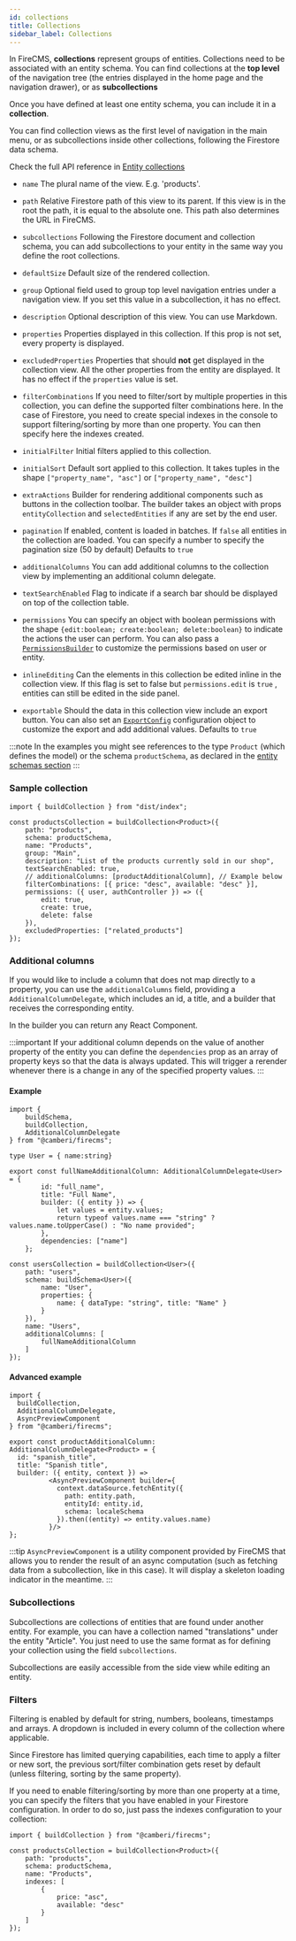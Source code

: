 ```yaml
---
id: collections
title: Collections
sidebar_label: Collections
---
```


In FireCMS, **collections** represent groups of entities. Collections need to be
associated with an entity schema. You can find collections
at the **top level** of the navigation tree (the entries displayed in the home
page and the navigation drawer), or as **subcollections**

Once you have defined at least one entity schema, you can include it in a
**collection**. 

You can find collection views as the first level of navigation in
the main menu, or as subcollections inside other collections, following the
Firestore data schema.

Check the full API reference
in [Entity collections](../api/interfaces/entitycollection)

* `name` The plural name of the view. E.g. 'products'.

* `path` Relative Firestore path of this view to its parent. If this
  view is in the root the path, it is equal to the absolute one. This path also
  determines the URL in FireCMS.

* `subcollections` Following the Firestore document and collection schema, you
  can add subcollections to your entity in the same way you define the root
  collections.

* `defaultSize` Default size of the rendered collection.

* `group` Optional field used to group top level navigation entries under a
  navigation view. If you set this value in a subcollection, it has no effect.

* `description` Optional description of this view. You can use Markdown.

* `properties` Properties displayed in this collection. If this prop is not
  set, every property is displayed.

* `excludedProperties` Properties that should **not** get displayed in the
  collection view. All the other properties from the entity are displayed. It
  has no effect if the `properties` value is set.

* `filterCombinations` If you need to filter/sort by multiple properties in this
  collection, you can define the supported filter combinations here.
  In the case of Firestore, you need to create special indexes in the console to
  support filtering/sorting by more than one property. You can then
  specify here the indexes created.

* `initialFilter` Initial filters applied to this collection.

* `initialSort` Default sort applied to this collection. It takes tuples in the
  shape `["property_name", "asc"]` or `["property_name", "desc"]`

* `extraActions` Builder for rendering additional components such as buttons in
  the collection toolbar. The builder takes an object with
  props `entityCollection`  and `selectedEntities` if any are set by the end
  user.

* `pagination` If enabled, content is loaded in batches. If `false` all entities
  in the collection are loaded. You can specify a number to specify the
  pagination size (50 by default)
  Defaults to `true`

* `additionalColumns` You can add additional columns to the collection view by
  implementing an additional column delegate.

* `textSearchEnabled` Flag to indicate if a search bar should be displayed on top of
  the collection table.

* `permissions` You can specify an object with boolean permissions with the
  shape `{edit:boolean; create:boolean; delete:boolean}` to indicate the actions
  the user can perform. You can also pass a [`PermissionsBuilder`](../api/types/permissionsbuilder)
  to customize the permissions based on user or entity.

* `inlineEditing` Can the elements in this collection be edited inline in the
  collection view. If this flag is set to false but `permissions.edit` is `true`
  , entities can still be edited in the side panel.

* `exportable` Should the data in this collection view include an export button.
  You can also set an [`ExportConfig`](../api/interfaces/exportconfig)
  configuration object to customize the export and add additional values.
  Defaults to `true`

:::note
In the examples you might see references to the type `Product`
(which defines the model) or the schema `productSchema`, as declared in
the [entity schemas section](../entities/entity_schemas.md)
:::

### Sample collection

```tsx
import { buildCollection } from "dist/index";

const productsCollection = buildCollection<Product>({
    path: "products",
    schema: productSchema,
    name: "Products",
    group: "Main",
    description: "List of the products currently sold in our shop",
    textSearchEnabled: true,
    // additionalColumns: [productAdditionalColumn], // Example below
    filterCombinations: [{ price: "desc", available: "desc" }],
    permissions: ({ user, authController }) => ({
        edit: true,
        create: true,
        delete: false
    }),
    excludedProperties: ["related_products"]
});

```

### Additional columns

If you would like to include a column that does not map directly to a property,
you can use the `additionalColumns` field, providing a
`AdditionalColumnDelegate`, which includes an id, a title, and a builder that
receives the corresponding entity.

In the builder you can return any React Component.

:::important
If your additional column depends on the value of another property of the entity
you can define the `dependencies` prop as an array of property keys so that
the data is always updated.
This will trigger a rerender whenever there is a change in any of the specified
property values.
:::

#### Example

```tsx
import {
    buildSchema,
    buildCollection,
    AdditionalColumnDelegate
} from "@camberi/firecms";

type User = { name:string}

export const fullNameAdditionalColumn: AdditionalColumnDelegate<User> = {
        id: "full_name",
        title: "Full Name",
        builder: ({ entity }) => {
            let values = entity.values;
            return typeof values.name === "string" ? values.name.toUpperCase() : "No name provided";
        },
        dependencies: ["name"]
    };

const usersCollection = buildCollection<User>({
    path: "users",
    schema: buildSchema<User>({
        name: "User",
        properties: {
            name: { dataType: "string", title: "Name" }
        }
    }),
    name: "Users",
    additionalColumns: [
        fullNameAdditionalColumn
    ]
});
```

#### Advanced example

```tsx
import {
  buildCollection,
  AdditionalColumnDelegate,
  AsyncPreviewComponent
} from "@camberi/firecms";

export const productAdditionalColumn: AdditionalColumnDelegate<Product> = {
  id: "spanish_title",
  title: "Spanish title",
  builder: ({ entity, context }) =>
          <AsyncPreviewComponent builder={
            context.dataSource.fetchEntity({
              path: entity.path,
              entityId: entity.id,
              schema: localeSchema
            }).then((entity) => entity.values.name)
          }/>
};
```

:::tip
`AsyncPreviewComponent` is a utility component provided by FireCMS that
allows you to render the result of an async computation (such as fetching data
from a subcollection, like in this case). It will display a skeleton loading
indicator in the meantime.
:::

### Subcollections

Subcollections are collections of entities that are found under another entity.
For example, you can have a collection named "translations" under the entity
"Article". You just need to use the same format as for defining your collection
using the field `subcollections`.

Subcollections are easily accessible from the side view while editing an entity.

### Filters

Filtering is enabled by default for string, numbers, booleans, timestamps and
arrays. A dropdown is included in every column of the collection where
applicable.

Since Firestore has limited querying capabilities, each time to apply a filter
or new sort, the previous sort/filter combination gets reset by default (unless
filtering, sorting by the same property).

If you need to enable filtering/sorting by more than one property at a time, you
can specify the filters that you have enabled in your Firestore configuration.
In order to do so, just pass the indexes configuration to your collection:

```tsx
import { buildCollection } from "@camberi/firecms";

const productsCollection = buildCollection<Product>({
    path: "products",
    schema: productSchema,
    name: "Products",
    indexes: [
        {
            price: "asc",
            available: "desc"
        }
    ]
});
```
